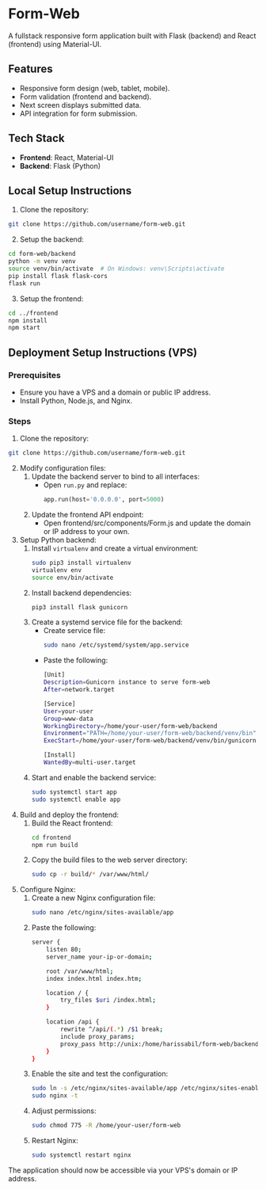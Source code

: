 # Form-Web
A fullstack responsive form application built with Flask (backend) and React (frontend) using Material-UI.

## Features
- Responsive form design (web, tablet, mobile).
- Form validation (frontend and backend).
- Next screen displays submitted data.
- API integration for form submission.

## Tech Stack
- **Frontend**: React, Material-UI
- **Backend**: Flask (Python)

## Local Setup Instructions
1. Clone the repository:
```bash
git clone https://github.com/username/form-web.git
```
2. Setup the backend:
```bash
cd form-web/backend
python -m venv venv
source venv/bin/activate  # On Windows: venv\Scripts\activate
pip install flask flask-cors
flask run
```
3. Setup the frontend:
```bash
cd ../frontend
npm install
npm start
```

## Deployment Setup Instructions (VPS)
### Prerequisites
- Ensure you have a VPS and a domain or public IP address.
- Install Python, Node.js, and Nginx.

### Steps
1. Clone the repository:
```bash
git clone https://github.com/username/form-web.git
```
2. Modify configuration files:
   1. Update the backend server to bind to all interfaces:
      - Open `run.py` and replace:
        ```python
        app.run(host='0.0.0.0', port=5000)
        ```
   2. Update the frontend API endpoint:
      - Open frontend/src/components/Form.js and update the domain or IP address to your own.
3. Setup Python backend:
   1. Install `virtualenv` and create a virtual environment:
      ```bash
      sudo pip3 install virtualenv
      virtualenv env
      source env/bin/activate
      ```
   2. Install backend dependencies:
      ```bash
      pip3 install flask gunicorn
      ```
   3. Create a systemd service file for the backend:
      - Create service file:
        ```bash
        sudo nano /etc/systemd/system/app.service
        ```
      - Paste the following:
        ```bash
        [Unit]
        Description=Gunicorn instance to serve form-web
        After=network.target

        [Service]
        User=your-user
        Group=www-data
        WorkingDirectory=/home/your-user/form-web/backend
        Environment="PATH=/home/your-user/form-web/backend/venv/bin"
        ExecStart=/home/your-user/form-web/backend/venv/bin/gunicorn --workers 3 --bind unix:app.sock -m 007 run:app

        [Install]
        WantedBy=multi-user.target
        ```
   5. Start and enable the backend service:
      ```bash
      sudo systemctl start app
      sudo systemctl enable app
      ```
5. Build and deploy the frontend:
   1. Build the React frontend:
      ```bash
      cd frontend
      npm run build
      ```
   2. Copy the build files to the web server directory:
      ```bash
      sudo cp -r build/* /var/www/html/
      ```
6. Configure Nginx:
   1. Create a new Nginx configuration file:
      ```bash
      sudo nano /etc/nginx/sites-available/app
      ```
   2. Paste the following:
      ```bash
      server {
          listen 80;
          server_name your-ip-or-domain;

          root /var/www/html;
          index index.html index.htm;

          location / {
              try_files $uri /index.html;
          }

          location /api {
              rewrite ^/api/(.*) /$1 break;
              include proxy_params;
              proxy_pass http://unix:/home/harissabil/form-web/backend/app.sock;
          }
      }
      ```
   3. Enable the site and test the configuration:
      ```bash
      sudo ln -s /etc/nginx/sites-available/app /etc/nginx/sites-enabled/
      sudo nginx -t
      ```
   4. Adjust permissions:
      ```bash
      sudo chmod 775 -R /home/your-user/form-web
      ```
   5. Restart Nginx:
      ```bash
      sudo systemctl restart nginx
      ```
The application should now be accessible via your VPS's domain or IP address.
